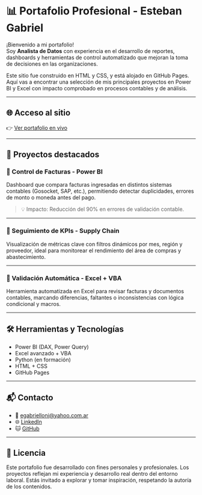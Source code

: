 # 📊 Portafolio Profesional - Esteban Gabriel

¡Bienvenido a mi portafolio!  
Soy **Analista de Datos** con experiencia en el desarrollo de reportes, dashboards y herramientas de control automatizado que mejoran la toma de decisiones en las organizaciones.

Este sitio fue construido en HTML y CSS, y está alojado en GitHub Pages. Aquí vas a encontrar una selección de mis principales proyectos en Power BI y Excel con impacto comprobado en procesos contables y de análisis.

---

## 🌐 Acceso al sitio

👉 [Ver portafolio en vivo](https://esteban2507.github.io/portfolio)

---

## 📁 Proyectos destacados

### 🔹 Control de Facturas - Power BI  
Dashboard que compara facturas ingresadas en distintos sistemas contables (Gosocket, SAP, etc.), permitiendo detectar duplicidades, errores de monto o moneda antes del pago.

> 💡 Impacto: Reducción del 90% en errores de validación contable.

---

### 🔹 Seguimiento de KPIs - Supply Chain  
Visualización de métricas clave con filtros dinámicos por mes, región y proveedor, ideal para monitorear el rendimiento del área de compras y abastecimiento.

---

### 🔹 Validación Automática - Excel + VBA  
Herramienta automatizada en Excel para revisar facturas y documentos contables, marcando diferencias, faltantes o inconsistencias con lógica condicional y macros.

---

## 🛠 Herramientas y Tecnologías

- Power BI (DAX, Power Query)
- Excel avanzado + VBA
- Python (en formación)
- HTML + CSS
- GitHub Pages

---

## 📬 Contacto

- 📧 [egabrielloni@yahoo.com.ar](mailto:egabrielloni@yahoo.com.ar)  
- 🌐 [LinkedIn](https://www.linkedin.com/in/egabrielloni)  
- 🐱 [GitHub](https://github.com/egabrielloni)

---

## 📝 Licencia

Este portafolio fue desarrollado con fines personales y profesionales. Los proyectos reflejan mi experiencia y desarrollo real dentro del entorno laboral. Estás invitado a explorar y tomar inspiración, respetando la autoría de los contenidos.

